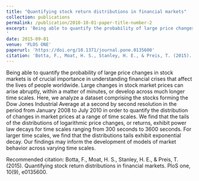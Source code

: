 ```yaml
---
title: "Quantifying stock return distributions in financial markets"
collection: publications
permalink: /publication/2010-10-01-paper-title-number-2
excerpt: 'Being able to quantify the probability of large price changes in stock markets is of crucial importance in understanding financial crises that affect the lives of people worldwide. Large changes in stock market prices can arise abruptly, within a matter of minutes, or develop across much longer time scales. Here, we analyze a dataset comprising the stocks forming the Dow Jones Industrial Average at a second by second resolution in the period from January 2008 to July 2010 in order to quantify the distribution of changes in market prices at a range of time scales. We find that the tails of the distributions of logarithmic price changes, or returns, exhibit power law decays for time scales ranging from 300 seconds to 3600 seconds. For larger time scales, we find that the distributions tails exhibit exponential decay. Our findings may inform the development of models of market behavior across varying time scales.
'
date: 2015-09-01
venue: 'PLOS ONE'
paperurl: 'https://doi.org/10.1371/journal.pone.0135600'
citation: 'Botta, F., Moat, H. S., Stanley, H. E., & Preis, T. (2015). Quantifying stock return distributions in financial markets. PloS one, 10(9), e0135600.'
---
```

Being able to quantify the probability of large price changes in stock markets is of crucial importance in understanding financial crises that affect the lives of people worldwide. Large changes in stock market prices can arise abruptly, within a matter of minutes, or develop across much longer time scales. Here, we analyze a dataset comprising the stocks forming the Dow Jones Industrial Average at a second by second resolution in the period from January 2008 to July 2010 in order to quantify the distribution of changes in market prices at a range of time scales. We find that the tails of the distributions of logarithmic price changes, or returns, exhibit power law decays for time scales ranging from 300 seconds to 3600 seconds. For larger time scales, we find that the distributions tails exhibit exponential decay. Our findings may inform the development of models of market behavior across varying time scales.

Recommended citation: Botta, F., Moat, H. S., Stanley, H. E., & Preis, T. (2015). Quantifying stock return distributions in financial markets. PloS one, 10(9), e0135600.